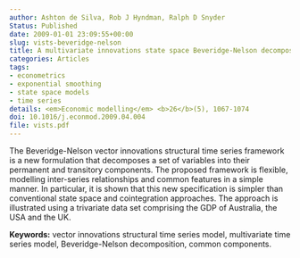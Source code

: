 ```yaml
---
author: Ashton de Silva, Rob J Hyndman, Ralph D Snyder
Status: Published
date: 2009-01-01 23:09:55+00:00
slug: vists-beveridge-nelson
title: A multivariate innovations state space Beveridge-Nelson decomposition
categories: Articles
tags:
- econometrics
- exponential smoothing
- state space models
- time series
details: <em>Economic modelling</em> <b>26</b>(5), 1067-1074
doi: 10.1016/j.econmod.2009.04.004
file: vists.pdf
---
```


The Beveridge-Nelson vector innovations structural time series framework is a new formulation that decomposes a set of variables into their permanent and transitory components. The proposed framework is flexible, modelling inter-series relationships and common features in a simple manner. In particular, it is shown that this new specification is simpler than conventional state space and cointegration approaches. The approach is illustrated using a trivariate data set comprising the GDP of Australia, the USA and the UK.

**Keywords:** vector innovations structural time series model, multivariate time series model, Beveridge-Nelson decomposition, common components.

